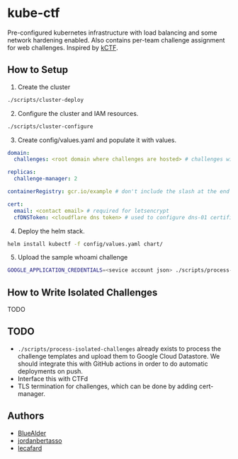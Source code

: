 kube-ctf
========

Pre-configured kubernetes infrastructure with load balancing and some network hardening enabled. Also contains
per-team challenge assignment for web challenges. Inspired by [kCTF](https://github.com/google/kctf).

## How to Setup
1. Create the cluster
```sh
./scripts/cluster-deploy
```

2. Configure the cluster and IAM resources.
```sh
./scripts/cluster-configure
```

3. Create config/values.yaml and populate it with values.
```yaml
domain:
  challenges: <root domain where challenges are hosted> # challenges will be a subdomain of this

replicas:
  challenge-manager: 2

containerRegistry: gcr.io/example # don't include the slash at the end

cert:
  email: <contact email> # required for letsencrypt
  cfDNSToken: <cloudflare dns token> # used to configure dns-01 certificate validation
```

4. Deploy the helm stack.
```sh
helm install kubectf -f config/values.yaml chart/
```

5. Upload the sample whoami challenge
```sh
GOOGLE_APPLICATION_CREDENTIALS=<sevice account json> ./scripts/process-isolated-challenges
```

## How to Write Isolated Challenges
TODO

## TODO
- `./scripts/process-isolated-challenges` already exists to process the challenge templates and upload them
to Google Cloud Datastore. We should integrate this with GitHub actions in order to do automatic deployments
on push.
- Interface this with CTFd
- TLS termination for challenges, which can be done by adding cert-manager.

## Authors
- [BlueAlder](https://github.com/BlueAlder)
- [jordanbertasso](https://github.com/jordanbertasso)
- [lecafard](https://github.com/lecafard)